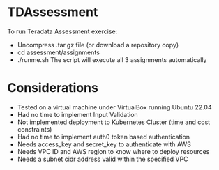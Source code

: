 # TDAssessment
To run Teradata Assessment exercise:
  * Uncompress .tar.gz file (or download a repository copy)
  * cd assessment/assignments
  * ./runme.sh
The script will execute all 3 assignments automatically

# Considerations
  * Tested on a virtual machine under VirtualBox running Ubuntu 22.04
  * Had no time to implement Input Validation
  * Not implemented deployment to Kubernetes Cluster (time and cost constraints)
  * Had no time to implement auth0 token based authentication
  * Needs access_key and secret_key to authenticate with AWS
  * Needs VPC ID and AWS region to know where to deploy resources
  * Needs a subnet cidr address valid within the specified VPC
